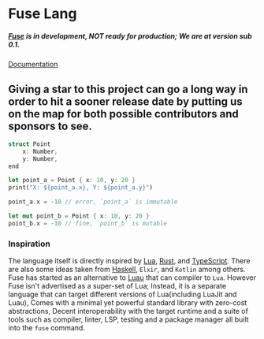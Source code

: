# Fuse Lang

##### [Fuse](https://fuse-lang.github.io/) is in development, __NOT__ ready for production; We are at version sub 0.1.

[Documentation](https://fuse-lang.github.io/docs/home/)

## Giving a star to this project can go a long way in order to hit a sooner release date by putting us on the map for both possible contributors and sponsors to see.

```rust
struct Point
	x: Number,
	y: Number,
end

let point_a = Point { x: 10, y: 20 }
print("X: ${point_a.x}, Y: ${point_a.y}")

point_a.x = -10 // error, `point_a` is immutable

let mut point_b = Point { x: 10, y: 20 }
point_b.x = -10 // fine, `point_b` is mutable
```

### Inspiration

The language itself is directly inspired by [Lua](https://lua.org/), [Rust](https://www.rust-lang.org/), and [TypeScript](https://www.typescriptlang.org/). There are also some ideas taken from [Haskell](https://haskell.org), `Elxir`, and `Kotlin` among others.
Fuse has started as an alternative to [Luau](https://luau-lang.org/) that can compiler to `Lua`. However Fuse isn't advertised as a super-set of Lua; Instead, it is a separate language that can target different versions of Lua(including LuaJit and Luau), Comes with a minimal yet powerful standard library with zero-cost abstractions, Decent interoperability with the target runtime and a suite of tools such as compiler, linter, LSP, testing and a package manager all built into the `fuse` command.
